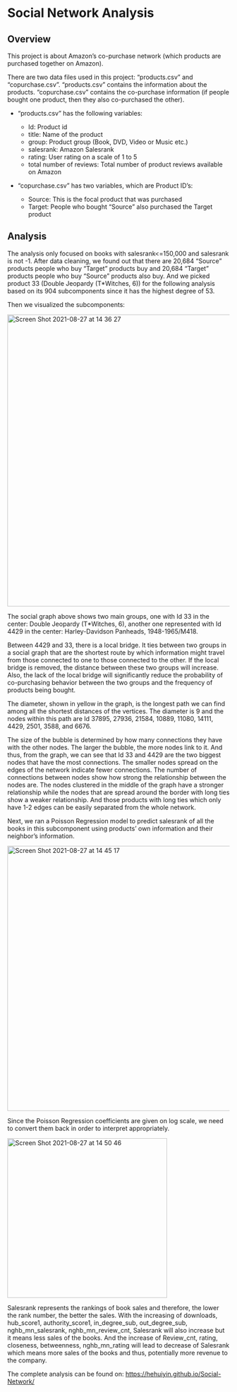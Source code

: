 # Social Network Analysis

## Overview

This project is about Amazon’s co-purchase network (which products are purchased together on Amazon). 

There are two data files used in this project: “products.csv” and “copurchase.csv”. “products.csv” contains the information about the products. “copurchase.csv” contains the co-purchase information (if people bought one product, then they also co-purchased the other). 

* “products.csv” has the following variables: 
  + Id: Product id
  + title: Name of the product
  + group: Product group (Book, DVD, Video or Music etc.)
  + salesrank: Amazon Salesrank
  + rating: User rating on a scale of 1 to 5 
  + total number of reviews: Total number of product reviews available on Amazon

* “copurchase.csv” has two variables, which are Product ID’s:
  + Source: This is the focal product that was purchased 
  + Target: People who bought “Source” also purchased the Target product 

## Analysis
The analysis only focused on books with salesrank<=150,000 and salesrank is not -1. After data cleaning, we found out that there are 20,684 “Source” products people who buy “Target” products buy and 20,684 “Target” products people who buy “Source” products also buy. And we picked product 33 (Double Jeopardy (T*Witches, 6)) for the following analysis based on its 904 subcomponents since it has the highest degree of 53.

Then we visualized the subcomponents:

<img width="662" alt="Screen Shot 2021-08-27 at 14 36 27" src="https://user-images.githubusercontent.com/73683982/131191115-b664358f-a2ea-47f9-9fa5-e9ecb5af75f4.png">

The social graph above shows two main groups, one with Id 33 in the center: Double Jeopardy (T*Witches, 6), another one represented with Id 4429 in the center: Harley-Davidson Panheads, 1948-1965/M418.

Between 4429 and 33, there is a local bridge. It ties between two groups in a social graph that are the shortest route by which information might travel from those connected to one to those connected to the other. If the local bridge is removed, the distance between these two groups will increase. Also, the lack of the local bridge will significantly reduce the probability of co-purchasing behavior between the two groups and the frequency of products being bought.

The diameter, shown in yellow in the graph, is the longest path we can find among all the shortest distances of the vertices. The diameter is 9 and the nodes within this path are Id 37895, 27936, 21584, 10889, 11080, 14111, 4429, 2501, 3588, and 6676.

The size of the bubble is determined by how many connections they have with the other nodes. The larger the bubble, the more nodes link to it. And thus, from the graph, we can see that Id 33 and 4429 are the two biggest nodes that have the most connections. The smaller nodes spread on the edges of the network indicate fewer connections. The number of connections between nodes show how strong the relationship between the nodes are. The nodes clustered in the middle of the graph have a stronger relationship while the nodes that are spread around the border with long ties show a weaker relationship. And those products with long ties which only have 1-2 edges can be easily separated from the whole network.

Next, we ran a Poisson Regression model to predict salesrank of all the books in this subcomponent using products’ own information and their neighbor’s information.

<img width="601" alt="Screen Shot 2021-08-27 at 14 45 17" src="https://user-images.githubusercontent.com/73683982/131191828-f3beac91-29d4-46ed-8cec-45104467711a.png">

Since the Poisson Regression coefficients are given on log scale, we need to convert them back in order to interpret appropriately.

<img width="362" alt="Screen Shot 2021-08-27 at 14 50 46" src="https://user-images.githubusercontent.com/73683982/131192293-4d37d669-81b9-4382-b95b-144f3d306d65.png">

Salesrank represents the rankings of book sales and therefore, the lower the rank number, the better the sales. With the increasing of downloads, hub_score1, authority_score1, in_degree_sub, out_degree_sub, nghb_mn_salesrank, nghb_mn_review_cnt, Salesrank will also increase but it means less sales of the books. And the increase of Review_cnt, rating, closeness, betweenness, nghb_mn_rating will lead to decrease of Salesrank which means more sales of the books and thus, potentially more revenue to the company.

The complete analysis can be found on: https://hehuiyin.github.io/Social-Network/
